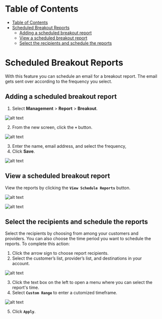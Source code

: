 # Table of Contents
- [Table of Contents](#table-of-contents)
- [Scheduled Breakout Reports](#scheduled-breakout-reports)
    - [Adding a scheduled breakout report](#adding-a-scheduled-breakout-report)
    - [View a scheduled breakout report](#view-a-scheduled-breakout-report)
    - [Select the recipients and schedule the reports](#select-the-recipients-and-schedule-the-reports)


# Scheduled Breakout Reports

With this feature you can schedule an email for a breakout report. The email gets sent over according to the frequency you select.

## Adding a scheduled breakout report

1. Select **Management** >  **Report** > **Breakout**.
 
 ![alt text][report-1]

2. From the new screen, click the **`+`** button.

 ![alt text][report-2]
 
3. Enter the name, email address, and select the frequency, 
4. Click **Save**.
 
 ![alt text][report-3] 


## View a scheduled breakout report

View the reports by clicking the **`View Schedule Reports`** button.

 ![alt text][report-4]  

 ![alt text][report-5]  

## Select the recipients and schedule the reports

Select the recipients by choosing from among your customers and providers. You can also choose the time period you want to schedule the reports. To complete this action:

1. Click the arrow sign to choose report recipients. 
2. Select the customer’s list, provider’s list, and destinations in your account.

![alt text][report-6] 

3. Click the text box on the left to open a menu where you can select the report's time.
4. Select **`Custom Range`** to enter a cutomized timeframe.

![alt text][report-7] 

5. Click **`Apply`**.

[report-1]: https://raw.githubusercontent.com/digipigeon/connexcs-user-docs/master/new-images/255.png "Report-1"
[report-2]: https://raw.githubusercontent.com/digipigeon/connexcs-user-docs/master/new-images/256.png "Report-2"
[report-3]: https://raw.githubusercontent.com/digipigeon/connexcs-user-docs/master/new-images/257.png "Report-3"
[report-4]: https://raw.githubusercontent.com/digipigeon/connexcs-user-docs/master/new-images/258.png "Report-4"
[report-5]: https://raw.githubusercontent.com/digipigeon/connexcs-user-docs/master/new-images/259.png "Report-5"
[report-6]: https://raw.githubusercontent.com/digipigeon/connexcs-user-docs/master/new-images/260.png "Report-6"
[report-7]: https://raw.githubusercontent.com/digipigeon/connexcs-user-docs/master/new-images/261.png "Report-7"
